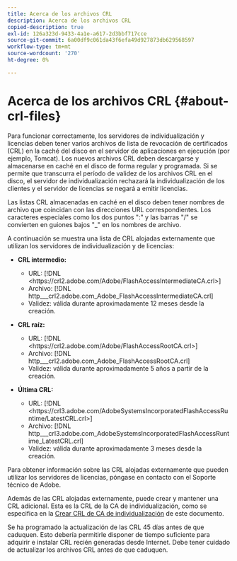 ```yaml
---
title: Acerca de los archivos CRL
description: Acerca de los archivos CRL
copied-description: true
exl-id: 126a323d-9433-4a1e-a617-2d3bbf717cce
source-git-commit: 6a00df9c061da43f6efa49d927873db629568597
workflow-type: tm+mt
source-wordcount: '270'
ht-degree: 0%

---
```


# Acerca de los archivos CRL {#about-crl-files}

Para funcionar correctamente, los servidores de individualización y licencias deben tener varios archivos de lista de revocación de certificados (CRL) en la caché del disco en el servidor de aplicaciones en ejecución (por ejemplo, Tomcat). Los nuevos archivos CRL deben descargarse y almacenarse en caché en el disco de forma regular y programada. Si se permite que transcurra el período de validez de los archivos CRL en el disco, el servidor de individualización rechazará la individualización de los clientes y el servidor de licencias se negará a emitir licencias.

Las listas CRL almacenadas en caché en el disco deben tener nombres de archivo que coincidan con las direcciones URL correspondientes. Los caracteres especiales como los dos puntos &quot;:&quot; y las barras &quot;/&quot; se convierten en guiones bajos &quot;_&quot; en los nombres de archivo.

A continuación se muestra una lista de CRL alojadas externamente que utilizan los servidores de individualización y de licencias:

* **CRL intermedio:**

   * URL: [!DNL <ht<span></span>tps://crl2.adobe.com/Adobe/FlashAccessIntermediateCA.crl>]
   * Archivo: [!DNL http___crl2.adobe.com_Adobe_FlashAccessIntermediateCA.crl]
   * Validez: válida durante aproximadamente 12 meses desde la creación.

* **CRL raíz:**

   * URL: [!DNL <ht<span></span>tps://crl2.adobe.com/Adobe/FlashAccessRootCA.crl>]
   * Archivo: [!DNL http___crl2.adobe.com_Adobe_FlashAccessRootCA.crl]
   * Validez: válida durante aproximadamente 5 años a partir de la creación.

* **Última CRL:**

   * URL: [!DNL <ht<span></span>tps://crl3.adobe.com/AdobeSystemsIncorporatedFlashAccessRuntime/LatestCRL.crl>]
   * Archivo: [!DNL http___crl3.adobe.com_AdobeSystemsIncorporatedFlashAccessRuntime_LatestCRL.crl]
   * Validez: válida durante aproximadamente 3 meses desde la creación.

Para obtener información sobre las CRL alojadas externamente que pueden utilizar los servidores de licencias, póngase en contacto con el Soporte técnico de Adobe.

<!---

Commenting out because of a security vulnerability reported in Jira PSIRT-20689. 

The following are externally hosted CRLs that are used only by the License Servers:

* URL: `https://crl2.adobe.com/Adobe/FlashAccessIndividualizationCA.crl`

* File: `http___crl2.adobe.com_Adobe_FlashAccessIndividualizationCA.crl`

* Validity: Good for approximately 3 months from creation

* URL: `https://individualization-crl.primetime.adobe.com/FlashAccessIndividualizationCA.crl`

* File: `http___individualization-crl.primetime.adobe.com_FlashAccessIndividualizationCA.crl`

* Validity: Good for approximately 3 months from creation

* URL: `https://individualization-crl.s3-website-us-east-1.amazonaws.com/FlashAccessIndividualizationCA.crl`

* File: `http___individualization-crl.s3-website-us-east-1.amazonaws.com_FlashAccessIndividualizationCA.crl`

* Validity: Good for approximately 3 months from creation

--->

Además de las CRL alojadas externamente, puede crear y mantener una CRL adicional. Esta es la CRL de la CA de individualización, como se especifica en la [Crear CRL de CA de individualización](../../../on-premises-i15n-server/server-configuration-section/server-properties/create-i15n-ca-crl.md) de este documento.

Se ha programado la actualización de las CRL 45 días antes de que caduquen. Esto debería permitirle disponer de tiempo suficiente para adquirir e instalar CRL recién generadas desde Internet. Debe tener cuidado de actualizar los archivos CRL antes de que caduquen.
